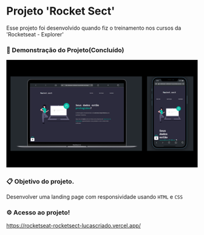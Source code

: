 # Projeto 'Rocket Sect'
Esse projeto foi desenvolvido quando fiz o treinamento nos cursos da 'Rocketseat - Explorer'
### 🚀 Demonstração do Projeto(Concluído)
<p>
    <img width="600" src="./assets/template.png"></img>
</p>

### 📋 Objetivo do projeto.
Desenvolver uma landing page com responsividade usando ``` HTML ``` e ``` CSS ```
### ⚙️ Acesso ao projeto!
https://rocketseat-rocketsect-lucascriado.vercel.app/

